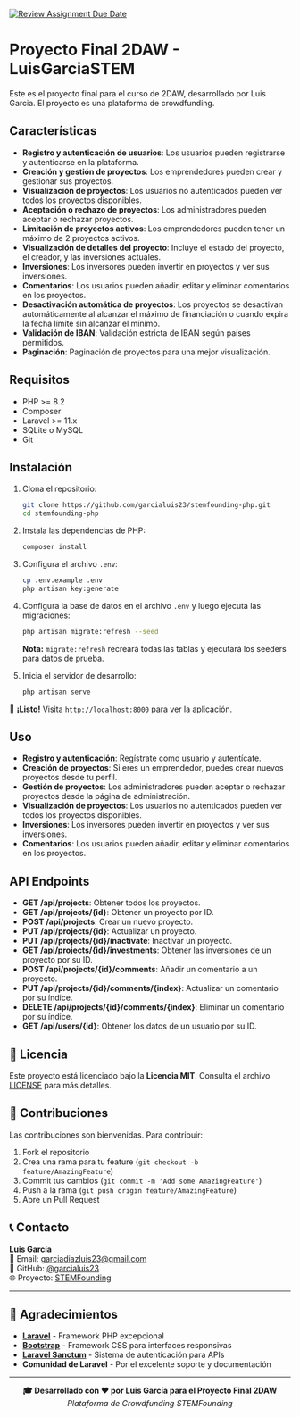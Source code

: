 [![Review Assignment Due Date](https://classroom.github.com/assets/deadline-readme-button-22041afd0340ce965d47ae6ef1cefeee28c7c493a6346c4f15d667ab976d596c.svg)](https://classroom.github.com/a/9Li3lVq0)

# Proyecto Final 2DAW - LuisGarciaSTEM

Este es el proyecto final para el curso de 2DAW, desarrollado por Luis Garcia. El proyecto es una plataforma de crowdfunding.

## Características

- **Registro y autenticación de usuarios**: Los usuarios pueden registrarse y autenticarse en la plataforma.
- **Creación y gestión de proyectos**: Los emprendedores pueden crear y gestionar sus proyectos.
- **Visualización de proyectos**: Los usuarios no autenticados pueden ver todos los proyectos disponibles.
- **Aceptación o rechazo de proyectos**: Los administradores pueden aceptar o rechazar proyectos.
- **Limitación de proyectos activos**: Los emprendedores pueden tener un máximo de 2 proyectos activos.
- **Visualización de detalles del proyecto**: Incluye el estado del proyecto, el creador, y las inversiones actuales.
- **Inversiones**: Los inversores pueden invertir en proyectos y ver sus inversiones.
- **Comentarios**: Los usuarios pueden añadir, editar y eliminar comentarios en los proyectos.
- **Desactivación automática de proyectos**: Los proyectos se desactivan automáticamente al alcanzar el máximo de financiación o cuando expira la fecha límite sin alcanzar el mínimo.
- **Validación de IBAN**: Validación estricta de IBAN según países permitidos.
- **Paginación**: Paginación de proyectos para una mejor visualización.

## Requisitos

- PHP >= 8.2
- Composer
- Laravel >= 11.x
- SQLite o MySQL
- Git

## Instalación

1. Clona el repositorio:
   ```bash
   git clone https://github.com/garcialuis23/stemfounding-php.git
   cd stemfounding-php
   ```

2. Instala las dependencias de PHP:
   ```bash
   composer install
   ```

3. Configura el archivo `.env`:
   ```bash
   cp .env.example .env
   php artisan key:generate
   ```

4. Configura la base de datos en el archivo `.env` y luego ejecuta las migraciones:
   ```bash
   php artisan migrate:refresh --seed
   ```
   **Nota:** `migrate:refresh` recreará todas las tablas y ejecutará los seeders para datos de prueba.

5. Inicia el servidor de desarrollo:
   ```bash
   php artisan serve
   ```

🎉 **¡Listo!** Visita `http://localhost:8000` para ver la aplicación.

## Uso

- **Registro y autenticación**: Regístrate como usuario y autentícate.
- **Creación de proyectos**: Si eres un emprendedor, puedes crear nuevos proyectos desde tu perfil.
- **Gestión de proyectos**: Los administradores pueden aceptar o rechazar proyectos desde la página de administración.
- **Visualización de proyectos**: Los usuarios no autenticados pueden ver todos los proyectos disponibles.
- **Inversiones**: Los inversores pueden invertir en proyectos y ver sus inversiones.
- **Comentarios**: Los usuarios pueden añadir, editar y eliminar comentarios en los proyectos.

## API Endpoints

- **GET /api/projects**: Obtener todos los proyectos.
- **GET /api/projects/{id}**: Obtener un proyecto por ID.
- **POST /api/projects**: Crear un nuevo proyecto.
- **PUT /api/projects/{id}**: Actualizar un proyecto.
- **PUT /api/projects/{id}/inactivate**: Inactivar un proyecto.
- **GET /api/projects/{id}/investments**: Obtener las inversiones de un proyecto por su ID.
- **POST /api/projects/{id}/comments**: Añadir un comentario a un proyecto.
- **PUT /api/projects/{id}/comments/{index}**: Actualizar un comentario por su índice.
- **DELETE /api/projects/{id}/comments/{index}**: Eliminar un comentario por su índice.
- **GET /api/users/{id}**: Obtener los datos de un usuario por su ID.

## 📄 Licencia

Este proyecto está licenciado bajo la **Licencia MIT**. Consulta el archivo [LICENSE](LICENSE) para más detalles.

## 🤝 Contribuciones

Las contribuciones son bienvenidas. Para contribuir:

1. Fork el repositorio
2. Crea una rama para tu feature (`git checkout -b feature/AmazingFeature`)
3. Commit tus cambios (`git commit -m 'Add some AmazingFeature'`)
4. Push a la rama (`git push origin feature/AmazingFeature`)
5. Abre un Pull Request

## 📞 Contacto

**Luis García**  
📧 Email: [garciadiazluis23@gmail.com](mailto:garciadiazluis23@gmail.com)  
🔗 GitHub: [@garcialuis23](https://github.com/garcialuis23)  
🌐 Proyecto: [STEMFounding](https://github.com/garcialuis23/stemfounding-php)

---

## 🙏 Agradecimientos

- **[Laravel](https://laravel.com)** - Framework PHP excepcional
- **[Bootstrap](https://getbootstrap.com)** - Framework CSS para interfaces responsivas
- **[Laravel Sanctum](https://laravel.com/docs/sanctum)** - Sistema de autenticación para APIs
- **Comunidad de Laravel** - Por el excelente soporte y documentación

---

<div align="center">
  <strong>🎓 Desarrollado con ❤️ por Luis García para el Proyecto Final 2DAW</strong><br>
  <em>Plataforma de Crowdfunding STEMFounding</em>
</div>

